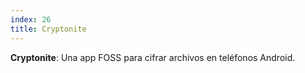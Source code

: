 ```yaml
---
index: 26
title: Cryptonite
---
```


**Cryptonite**: Una app FOSS para cifrar archivos en teléfonos Android.
